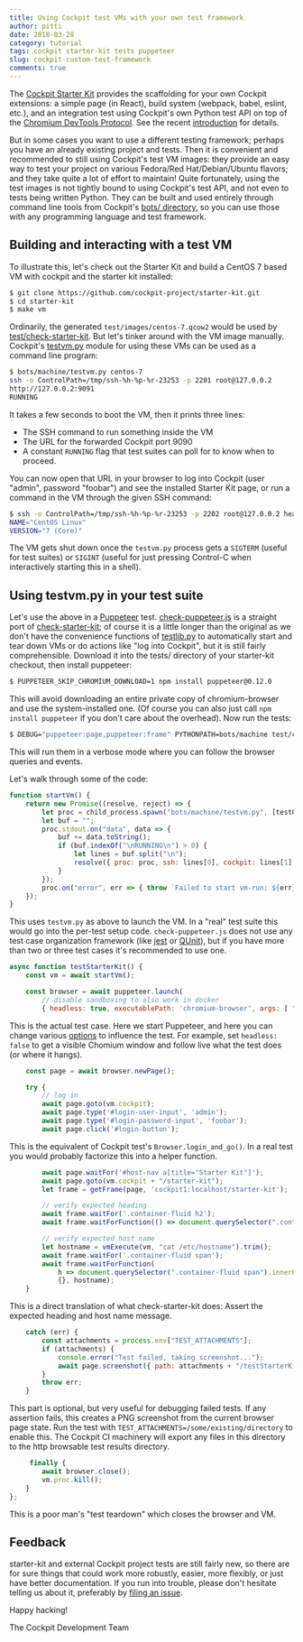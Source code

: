 ```yaml
---
title: Using Cockpit test VMs with your own test framework
author: pitti
date: 2018-03-28
category: tutorial
tags: cockpit starter-kit tests puppeteer
slug: cockpit-custom-test-framework
comments: true
---
```


The [Cockpit Starter Kit](https://github.com/cockpit-project/starter-kit/) provides the scaffolding for your own Cockpit
extensions: a simple page (in React), build system (webpack, babel, eslint, etc.), and an integration test using
Cockpit's own Python test API on top of the
[Chromium DevTools Protocol](https://chromedevtools.github.io/devtools-protocol/).  See the recent
[introduction](https://cockpit-project.org/blog/cockpit-starter-kit.html) for details.

But in some cases you want to use a different testing framework; perhaps you have an already existing project and tests.
Then it is convenient and recommended to still using Cockpit's test VM images: they provide an easy way to test your
project on various Fedora/Red Hat/Debian/Ubuntu flavors; and they take quite a lot of effort to maintain! Quite
fortunately, using the test images is not tightly bound to using Cockpit's test API, and not even to tests being written
Python. They can be built and used entirely through command line tools from Cockpit's [bots/
directory](https://github.com/cockpit-project/cockpit/tree/master/bots/), so you can use those with any programming
language and test framework.

## Building and interacting with a test VM

To illustrate this, let's check out the Starter Kit and build a CentOS 7 based VM with cockpit and the starter kit
installed:

```sh
$ git clone https://github.com/cockpit-project/starter-kit.git
$ cd starter-kit
$ make vm
```

Ordinarily, the generated `test/images/centos-7.qcow2` would be used by
[test/check-starter-kit](https://github.com/cockpit-project/starter-kit/blob/master/test/check-starter-kit). But let's
tinker around with the VM image manually. Cockpit's
[testvm.py](https://github.com/cockpit-project/cockpit/blob/master/bots/machine/testvm.py) module for using these VMs
can be used as a command line program:

```sh
$ bots/machine/testvm.py centos-7
ssh -o ControlPath=/tmp/ssh-%h-%p-%r-23253 -p 2201 root@127.0.0.2
http://127.0.0.2:9091
RUNNING
```

It takes a few seconds to boot the VM, then it prints three lines:

 * The SSH command to run something inside the VM
 * The URL for the forwarded Cockpit port 9090
 * A constant `RUNNING` flag that test suites can poll for to know when to proceed.

You can now open that URL in your browser to log into Cockpit (user "admin", password "foobar") and see the installed
Starter Kit page, or run a command in the VM through the given SSH command:

```sh
$ ssh -o ControlPath=/tmp/ssh-%h-%p-%r-23253 -p 2202 root@127.0.0.2 head -n2 /etc/os-release
NAME="CentOS Linux"
VERSION="7 (Core)"
```

The VM gets shut down once the `testvm.py` process gets a `SIGTERM` (useful for test suites) or `SIGINT` (useful for
just pressing Control-C when interactively starting this in a shell).

## Using testvm.py in your test suite

Let's use the above in a [Puppeteer](https://github.com/GoogleChrome/puppeteer) test.
[check-puppeteer.js](../files/starter-kit/check-puppeteer.js) is a straight port of
[check-starter-kit](https://github.com/cockpit-project/starter-kit/blob/master/test/check-starter-kit); of course it is
a little longer than the original as we don't have the convenience functions of
[testlib.py](https://github.com/cockpit-project/cockpit/blob/master/test/common/testlib.py) to automatically start and
tear down VMs or do actions like "log into Cockpit", but it is still fairly comprehensible. Download it into the tests/ directory of
your starter-kit checkout, then install puppeteer:

```sh
$ PUPPETEER_SKIP_CHROMIUM_DOWNLOAD=1 npm install puppeteer@0.12.0
```

This will avoid downloading an entire private copy of chromium-browser and use the system-installed one. (Of course you
can also just call `npm install puppeteer` if you don't care about the overhead). Now run the tests:

```sh
$ DEBUG="puppeteer:page,puppeteer:frame" PYTHONPATH=bots/machine test/check-puppeteer.js
```

This will run them in a verbose mode where you can follow the browser queries and events.

Let's walk through some of the code:

```js
function startVm() {
    return new Promise((resolve, reject) => {
        let proc = child_process.spawn("bots/machine/testvm.py", [testOS], { stdio: ["pipe", "pipe", "inherit"] });
        let buf = "";
        proc.stdout.on("data", data => {
            buf += data.toString();
            if (buf.indexOf("\nRUNNING\n") > 0) {
                let lines = buf.split("\n");
                resolve({ proc: proc, ssh: lines[0], cockpit: lines[1] });
            }
        });
        proc.on("error", err => { throw `Failed to start vm-run: ${err}` });
    });
}
```

This uses `testvm.py` as above to launch the VM. In a "real" test suite this would go into the per-test setup code.
`check-puppeteer.js` does not use any test case organization framework (like [jest](https://www.npmjs.com/package/jest)
or [QUnit](https://qunitjs.com/)), but if you have more than two or three test cases it's recommended to use one.


```js
async function testStarterKit() {
    const vm = await startVm();

    const browser = await puppeteer.launch(
        // disable sandboxing to also work in docker
        { headless: true, executablePath: 'chromium-browser', args: [ "--no-sandbox" ] });
```

This is the actual test case. Here we start Puppeteer, and here you can change various
[options](https://github.com/GoogleChrome/puppeteer/blob/master/docs/api.md#puppeteerlaunchoptions)
to influence the test. For example, set `headless: false` to get a visible Chomium window and follow live what the test
does (or where it hangs).

```js
    const page = await browser.newPage();

    try {
        // log in
        await page.goto(vm.cockpit);
        await page.type('#login-user-input', 'admin');
        await page.type('#login-password-input', 'foobar');
        await page.click('#login-button');
```

This is the equivalent of Cockpit test's `Browser.login_and_go()`. In a real test you would probably factorize this into
a helper function.

```js
        await page.waitFor('#host-nav a[title="Starter Kit"]');
        await page.goto(vm.cockpit + "/starter-kit");
        let frame = getFrame(page, 'cockpit1:localhost/starter-kit');

        // verify expected heading
        await frame.waitFor('.container-fluid h2');
        await frame.waitForFunction(() => document.querySelector(".container-fluid h2").innerHTML == "Starter Kit");

        // verify expected host name
        let hostname = vmExecute(vm, "cat /etc/hostname").trim();
        await frame.waitFor('.container-fluid span');
        await frame.waitForFunction(
            h => document.querySelector(".container-fluid span").innerHTML == ("Running on " + h),
            {}, hostname);
    }
```

This is a direct translation of what check-starter-kit does: Assert the expected heading and host name message.

```js
    catch (err) {
        const attachments = process.env["TEST_ATTACHMENTS"];
        if (attachments) {
            console.error("Test failed, taking screenshot...");
            await page.screenshot({ path: attachments + "/testStarterKit-FAIL.png"});
        }
        throw err;
    }
```

This part is optional, but very useful for debugging failed tests. If any assertion fails, this creates a PNG screenshot
from the current browser page state. Run the test with `TEST_ATTACHMENTS=/some/existing/directory` to enable this. The
Cockpit CI machinery will export any files in this directory to the http browsable test results directory.

```js
     finally {
        await browser.close();
        vm.proc.kill();
    }
};
```

This is a poor man's "test teardown" which closes the browser and VM.

## Feedback

starter-kit and external Cockpit project tests are still fairly new, so there are for sure things that could work more
robustly, easier, more flexibly, or just have better documentation. If you run into trouble, please don't hesitate
telling us about it, preferably by [filing an issue](https://github.com/cockpit-project/starter-kit/issues).

Happy hacking!

The Cockpit Development Team
